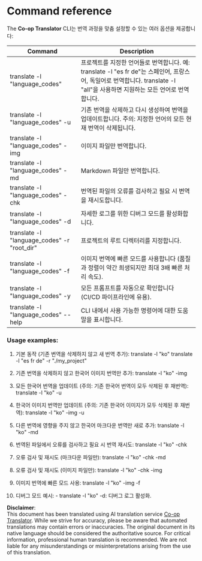 <!--
CO_OP_TRANSLATOR_METADATA:
{
  "original_hash": "b38d8f042530a4bc872def7cb2c141cd",
  "translation_date": "2025-06-12T11:24:44+00:00",
  "source_file": "getting_started/command-reference.md",
  "language_code": "mo"
}
-->
# Command reference
The **Co-op Translator** CLI는 번역 과정을 맞춤 설정할 수 있는 여러 옵션을 제공합니다:

Command                                       | Description
----------------------------------------------|-------------------------------------------------------------------------------------------------------------------------------------------------------------------------------------------------------
translate -l "language_codes"                 | 프로젝트를 지정한 언어들로 번역합니다. 예: translate -l "es fr de"는 스페인어, 프랑스어, 독일어로 번역합니다. translate -l "all"을 사용하면 지원하는 모든 언어로 번역합니다.
translate -l "language_codes" -u              | 기존 번역을 삭제하고 다시 생성하여 번역을 업데이트합니다. 주의: 지정한 언어의 모든 현재 번역이 삭제됩니다.
translate -l "language_codes" -img            | 이미지 파일만 번역합니다.
translate -l "language_codes" -md             | Markdown 파일만 번역합니다.
translate -l "language_codes" -chk            | 번역된 파일의 오류를 검사하고 필요 시 번역을 재시도합니다.
translate -l "language_codes" -d              | 자세한 로그를 위한 디버그 모드를 활성화합니다.
translate -l "language_codes" -r "root_dir"   | 프로젝트의 루트 디렉터리를 지정합니다.
translate -l "language_codes" -f              | 이미지 번역에 빠른 모드를 사용합니다 (품질과 정렬이 약간 희생되지만 최대 3배 빠른 처리 속도).
translate -l "language_codes" -y              | 모든 프롬프트를 자동으로 확인합니다 (CI/CD 파이프라인에 유용).
translate -l "language_codes" --help          | CLI 내에서 사용 가능한 명령어에 대한 도움말을 표시합니다.

### Usage examples:

  1. 기본 동작 (기존 번역을 삭제하지 않고 새 번역 추가):   translate -l "ko"    translate -l "es fr de" -r "./my_project"

  2. 기존 번역을 삭제하지 않고 한국어 이미지 번역만 추가:    translate -l "ko" -img

  3. 모든 한국어 번역을 업데이트 (주의: 기존 한국어 번역이 모두 삭제된 후 재번역):    translate -l "ko" -u

  4. 한국어 이미지 번역만 업데이트 (주의: 기존 한국어 이미지가 모두 삭제된 후 재번역):    translate -l "ko" -img -u

  5. 다른 번역에 영향을 주지 않고 한국어 마크다운 번역만 새로 추가:    translate -l "ko" -md

  6. 번역된 파일에서 오류를 검사하고 필요 시 번역 재시도: translate -l "ko" -chk

  7. 오류 검사 및 재시도 (마크다운 파일만): translate -l "ko" -chk -md

  8. 오류 검사 및 재시도 (이미지 파일만): translate -l "ko" -chk -img

  9. 이미지 번역에 빠른 모드 사용:    translate -l "ko" -img -f

  10. 디버그 모드 예시: - translate -l "ko" -d: 디버그 로그 활성화.

**Disclaimer**:  
This document has been translated using AI translation service [Co-op Translator](https://github.com/Azure/co-op-translator). While we strive for accuracy, please be aware that automated translations may contain errors or inaccuracies. The original document in its native language should be considered the authoritative source. For critical information, professional human translation is recommended. We are not liable for any misunderstandings or misinterpretations arising from the use of this translation.